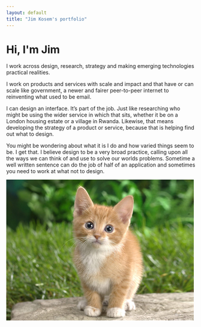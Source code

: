 ```yaml
---
layout: default
title: "Jim Kosem's portfolio"
---
```


# Hi, I'm Jim

I work across design, research, strategy and making emerging technologies practical realities.

I work on products and services with scale and impact and that have or can scale like government, a newer and fairer peer-to-peer internet to reinventing what used to be email.

I can design an interface. It’s part of the job. Just like researching who might be using the wider service in which that sits, whether it be on a London housing estate or a village in Rwanda. Likewise, that means developing the strategy of a product or service, because that is helping find out what to design.

You might be wondering about what it is I do and how varied things seem to be. I get that. I believe design to be a very broad practice, calling upon all the ways we can think of and use to solve our worlds problems. Sometime a well written sentence can do the job of half of an application and sometimes you need to work at what not to design.

![](assets/images/kitten.jpg)
